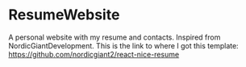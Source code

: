 # ResumeWebsite
A personal website with my resume and contacts. Inspired from NordicGiantDevelopment. This is the link to where I got this template: https://github.com/nordicgiant2/react-nice-resume
